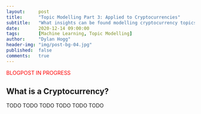 ```yaml
---
layout:     post
title:      "Topic Modelling Part 3: Applied to Cryptocurrencies"
subtitle:   "What insights can be found modelling cryptocurrency topics?"
date:       2020-12-14 09:00:00
tags:       [Machine Learning, Topic Modelling]
author:     "Dylan Hogg"
header-img: "img/post-bg-04.jpg"
published:  false
comments:   true
---
```


<p style="color:red">BLOGPOST IN PROGRESS</p>

<h2 class="section-heading">What is a Cryptocurrency?</h2>

<p>TODO TODO TODO TODO TODO TODO</p>
